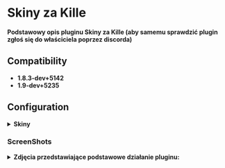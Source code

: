 # Skiny za Kille

<b> Podstawowy opis pluginu Skiny za Kille (aby samemu sprawdzić plugin zgłoś się do właściciela poprzez discorda)
	
## Compatibility
- 1.8.3-dev+5142
- 1.9-dev+5235

## Configuration

<details>
  <summary><b>Skiny</b></summary>

```
new const kosy[][][] =
{
//      {"cena - kille", "nazwa kosy (najlepiej aby nie byla za dluga)", "sciezka do kosy"}
//      Jezeli wpisze sie cene 1 to skin bedzie dla VIP
	{"0", "Podstawowa Kosa", "models/v_knife.mdl"},												
        {"150", "Kosa 1", "models/AmxxProPL/noz/v_knife_1.mdl"},
	{"200", "Kosa 2", "models/AmxxProPL/noz/v_knife_2.mdl"},
	{"1", "Kosa 3", "models/AmxxProPL/noz/v_knife_3.mdl"}
}
new const awpki[][][] =
{
//      {"cena - kille", "nazwa awp (najlepiej aby nie byla za dluga)", "sciezka do awp"}
//      Jezeli wpisze sie cene 1 to skin bedzie dla VIP
	{"0", "Podstawowa AWP", "models/v_awp.mdl"},												
        {"150", "AWP 1", "models/AmxxProPL/awp/v_awp_1.mdl"},
	{"200", "AWP 2", "models/AmxxProPL/awp/v_awp_2.mdl"},
	{"1", "AWP 3", "models/AmxxProPL/awp/v_awp_3.mdl"}
}

```
</details>

### ScreenShots

<details>
	<summary><b>Zdjęcia przedstawiające podstawowe działanie pluginu:</b></summary>
- Główne menu skinów:
	
<img src="https://github.com/N1K1Cz/Skiny-za-Kille/blob/main/png/skiny_menu.png"></img>

- Przykładowe menu ze skinami awp:

<img src="https://github.com/N1K1Cz/Skiny-za-Kille/blob/main/png/skiny_awp.png"></img>

- Przykładowe menu ze skinami kosy:

<img src="https://github.com/N1K1Cz/Skiny-za-Kille/blob/main/png/skiny_kosa.png"></img>

- Wiadomość gdy skin się ustawił:

<img src="https://github.com/N1K1Cz/Skiny-za-Kille/blob/main/png/ustawienie_skina.png"></img>

- Wiadomość gdy nie posiadamy odpowiedniej ilości killi:

<img src="https://github.com/N1K1Cz/Skiny-za-Kille/blob/main/png/blad_ustawienia.png"></img>

</details>

